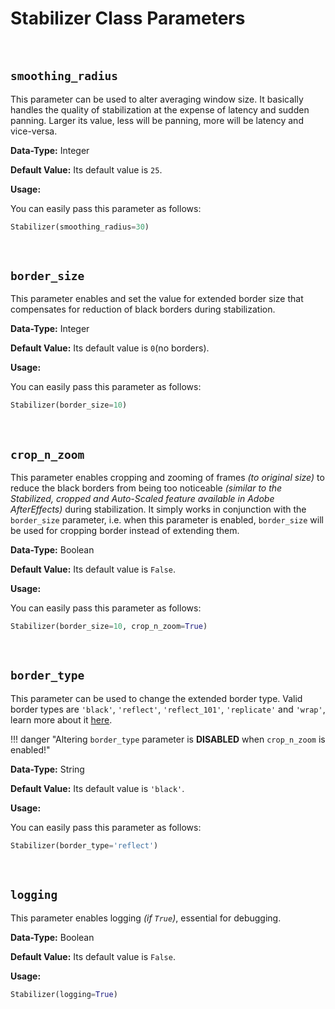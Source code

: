 <!--
===============================================
vidgear library source-code is deployed under the Apache 2.0 License:

Copyright (c) 2019 Abhishek Thakur(@abhiTronix) <abhi.una12@gmail.com>

Licensed under the Apache License, Version 2.0 (the "License");
you may not use this file except in compliance with the License.
You may obtain a copy of the License at

   http://www.apache.org/licenses/LICENSE-2.0

Unless required by applicable law or agreed to in writing, software
distributed under the License is distributed on an "AS IS" BASIS,
WITHOUT WARRANTIES OR CONDITIONS OF ANY KIND, either express or implied.
See the License for the specific language governing permissions and
limitations under the License.
===============================================
-->

# Stabilizer Class Parameters 

&thinsp;

## **`smoothing_radius`**

This parameter can be used to alter averaging window size. It basically handles the quality of stabilization at the expense of latency and sudden panning. Larger its value, less will be panning, more will be latency and vice-versa.

**Data-Type:** Integer

**Default Value:** Its default value is `25`. 

**Usage:** 

You can easily pass this parameter as follows:

```python
Stabilizer(smoothing_radius=30)
```

&nbsp;


## **`border_size`**

This parameter enables and set the value for extended border size that compensates for reduction of black borders during stabilization. 

**Data-Type:** Integer

**Default Value:** Its default value is `0`(no borders).

**Usage:**

 You can easily pass this parameter as follows:

```python
Stabilizer(border_size=10)
```

&nbsp;


## **`crop_n_zoom`**

This parameter enables cropping and zooming of frames _(to original size)_ to reduce the black borders from being too noticeable _(similar to the Stabilized, cropped and Auto-Scaled feature available in Adobe AfterEffects)_ during stabilization. It simply works in conjunction with the `border_size` parameter, i.e. when this parameter is enabled,  `border_size` will be used for cropping border instead of extending them. 

**Data-Type:** Boolean

**Default Value:** Its default value is `False`.

**Usage:**

You can easily pass this parameter as follows:

```python
Stabilizer(border_size=10, crop_n_zoom=True)
```

&nbsp;


## **`border_type`**

This parameter can be used to change the extended border type. Valid border types are `'black'`, `'reflect'`, `'reflect_101'`, `'replicate'` and `'wrap'`, learn more about it [here](https://docs.opencv.org/3.1.0/d2/de8/group__core__array.html#ga209f2f4869e304c82d07739337eae7c5). 


!!! danger "Altering `border_type` parameter is **DISABLED** when `crop_n_zoom` is enabled!"


**Data-Type:** String

**Default Value:** Its default value is `'black'`.

**Usage:**

You can easily pass this parameter as follows:

```python
Stabilizer(border_type='reflect')
```

&nbsp;


## **`logging`**

This parameter enables logging _(if `True`)_, essential for debugging. 

**Data-Type:** Boolean

**Default Value:** Its default value is `False`.

**Usage:**

```python
Stabilizer(logging=True)
```

&nbsp;
